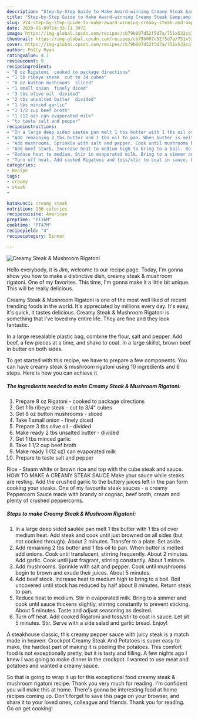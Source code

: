 ```yaml
---
description: "Step-by-Step Guide to Make Award-winning Creamy Steak &amp;amp; Mushroom Rigatoni"
title: "Step-by-Step Guide to Make Award-winning Creamy Steak &amp;amp; Mushroom Rigatoni"
slug: 224-step-by-step-guide-to-make-award-winning-creamy-steak-and-amp-mushroom-rigatoni
date: 2020-06-09T14:33:11.397Z
image: https://img-global.cpcdn.com/recipes/cb79b007d52f5d7a/751x532cq70/creamy-steak-mushroom-rigatoni-recipe-main-photo.jpg
thumbnail: https://img-global.cpcdn.com/recipes/cb79b007d52f5d7a/751x532cq70/creamy-steak-mushroom-rigatoni-recipe-main-photo.jpg
cover: https://img-global.cpcdn.com/recipes/cb79b007d52f5d7a/751x532cq70/creamy-steak-mushroom-rigatoni-recipe-main-photo.jpg
author: Polly Ryan
ratingvalue: 4.1
reviewcount: 9
recipeingredient:
- "8 oz Rigatoni  cooked to package directions"
- "1 lb ribeye steak  cut to 34 cubes"
- "8 oz button mushrooms  sliced"
- "1 small onion  finely diced"
- "3 tbs olive oil  divided"
- "2 tbs unsalted butter  divided"
- "1 tbs minced garlic"
- "1 1/2 cup beef broth"
- "1 (12 oz) can evaporated milk"
- "to taste salt and pepper"
recipeinstructions:
- "In a large deep sided sautée pan melt 1 tbs butter with 1 tbs oil over medium heat. Add steak and cook until just browned on all sides (but not cooked through). About 2 minutes. Transfer to a plate. Set aside."
- "Add remaining 2 tbs butter and 1 tbs oil to pan. When butter is melted add onions. Cook until translucent, stirring frequently. About 2 minutes. Add garlic. Cook until just fragrant, stirring constantly. About 1 minute."
- "Add mushrooms. Sprinkle with salt and pepper. Cook until mushrooms begin to brown and exude their juices. About 5 minutes."
- "Add beef stock. Increase heat to medium high to bring to a boil. Boil uncovered until stock has reduced by half about 8 minutes. Return steak to pan."
- "Reduce heat to medium. Stir in evaporated milk. Bring to a simmer and cook until sauce thickens slightly, stirring constantly to prevent sticking. About 5 minutes. Taste and adjust seasoning as desired."
- "Turn off heat. Add cooked Rigatoni and toss/stir to coat in sauce. Let sit 5 minutes. Stir. Serve with a side salad and garlic bread. Enjoy!"
categories:
- Recipe
tags:
- creamy
- steak
- 

katakunci: creamy steak  
nutrition: 136 calories
recipecuisine: American
preptime: "PT16M"
cooktime: "PT47M"
recipeyield: "4"
recipecategory: Dinner

---
```



![Creamy Steak &amp; Mushroom Rigatoni](https://img-global.cpcdn.com/recipes/cb79b007d52f5d7a/751x532cq70/creamy-steak-mushroom-rigatoni-recipe-main-photo.jpg)

Hello everybody, it is Jim, welcome to our recipe page. Today, I'm gonna show you how to make a distinctive dish, creamy steak &amp; mushroom rigatoni. One of my favorites. This time, I'm gonna make it a little bit unique. This will be really delicious.

Creamy Steak &amp; Mushroom Rigatoni is one of the most well liked of recent trending foods in the world. It's appreciated by millions every day. It's easy, it's quick, it tastes delicious. Creamy Steak &amp; Mushroom Rigatoni is something that I've loved my entire life. They are fine and they look fantastic.

In a large resealable plastic bag, combine the flour, salt and pepper. Add beef, a few pieces at a time, and shake to coat. In a large skillet, brown beef in butter on both sides.


To get started with this recipe, we have to prepare a few components. You can have creamy steak &amp; mushroom rigatoni using 10 ingredients and 6 steps. Here is how you can achieve it.

<!--inarticleads1-->

##### The ingredients needed to make Creamy Steak &amp; Mushroom Rigatoni:

1. Prepare 8 oz Rigatoni - cooked to package directions
1. Get 1 lb ribeye steak - cut to 3/4&#34; cubes
1. Get 8 oz button mushrooms - sliced
1. Take 1 small onion - finely diced
1. Prepare 3 tbs olive oil - divided
1. Make ready 2 tbs unsalted butter - divided
1. Get 1 tbs minced garlic
1. Take 1 1/2 cup beef broth
1. Make ready 1 (12 oz) can evaporated milk
1. Prepare to taste salt and pepper


Rice - Steam white or brown rice and top with the cube steak and sauce. HOW TO MAKE A CREAMY STEAK SAUCE Make your sauce while steaks are resting. Add the crushed garlic to the buttery juices left in the pan form cooking your steaks. One of my favourite steak sauces - a creamy Peppercorn Sauce made with brandy or cognac, beef broth, cream and plenty of crushed peppercorns. 

<!--inarticleads2-->

##### Steps to make Creamy Steak &amp; Mushroom Rigatoni:

1. In a large deep sided sautée pan melt 1 tbs butter with 1 tbs oil over medium heat. Add steak and cook until just browned on all sides (but not cooked through). About 2 minutes. Transfer to a plate. Set aside.
1. Add remaining 2 tbs butter and 1 tbs oil to pan. When butter is melted add onions. Cook until translucent, stirring frequently. About 2 minutes. Add garlic. Cook until just fragrant, stirring constantly. About 1 minute.
1. Add mushrooms. Sprinkle with salt and pepper. Cook until mushrooms begin to brown and exude their juices. About 5 minutes.
1. Add beef stock. Increase heat to medium high to bring to a boil. Boil uncovered until stock has reduced by half about 8 minutes. Return steak to pan.
1. Reduce heat to medium. Stir in evaporated milk. Bring to a simmer and cook until sauce thickens slightly, stirring constantly to prevent sticking. About 5 minutes. Taste and adjust seasoning as desired.
1. Turn off heat. Add cooked Rigatoni and toss/stir to coat in sauce. Let sit 5 minutes. Stir. Serve with a side salad and garlic bread. Enjoy!


A steakhouse classic, this creamy pepper sauce with juicy steak is a match made in heaven. Crockpot Creamy Steak And Potatoes is super easy to make, the hardest part of making it is peeling the potatoes. This comfort food is not exceptionally pretty, but it is tasty and filling. A few nights ago I knew I was going to make dinner in the crockpot. I wanted to use meat and potatoes and wanted a creamy sauce. 

So that is going to wrap it up for this exceptional food creamy steak &amp; mushroom rigatoni recipe. Thank you very much for reading. I'm confident you will make this at home. There's gonna be interesting food at home recipes coming up. Don't forget to save this page on your browser, and share it to your loved ones, colleague and friends. Thank you for reading. Go on get cooking!
